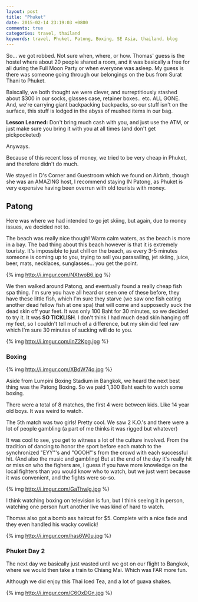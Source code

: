 ```yaml
---
layout: post
title: "Phuket"
date: 2015-02-14 23:19:03 +0800
comments: true
categories: travel, thailand
keywords: travel, Phuket, Patong, Boxing, SE Asia, thailand, blog
---
```


So... we got robbed. Not sure when, where, or how. Thomas' guess is the hostel where about 20 people shared a room, and it was basically a free for all during the Full Moon Party or when everyone was asleep. My guess is there was someone going through our belongings on the bus from Surat Thani to Phuket. 

Baiscally, we both thought we were clever, and surreptitiously stashed about $300 in our socks, glasses case, retainer boxes.. etc. ALL GONE. And, we're carrying giant backpacking backpacks, so our stuff isn't on the surface, this stuff is lodged in the abyss of mushed items in our bag. 

**Lesson Learned:** Don't bring much cash with you, and just use the ATM, or just make sure you bring it with you at all times (and don't get pickpocketed)


Anyways.

Because of this recent loss of money, we tried to be very cheap in Phuket, and therefore didn't do much. 

We stayed in D's Corner and Guestroom which we found on Airbnb, though she was an AMAZING host, I recommend staying IN Patong, as Phuket is very expensive having been overrun with old tourists with money. 

## Patong

Here was where we had intended to go jet skiing, but again, due to money issues, we decided not to. 

The beach was really nice though! Warm calm waters, as the beach is more in a bay. The bad thing about this beach however is that it is extremely touristy. It's impossible to just chill on the beach, as every 3-5 minutes someone is coming up to you, trying to sell you parasailing, jet skiing, juice, beer, mats, necklaces, sunglasses... you get the point. 

{% img http://i.imgur.com/NXtwoB6.jpg %}

We then walked around Patong, and eventually found a really cheap fish spa thing. I'm sure you have all heard or seen one of these before, they have these little fish, which I'm sure they starve (we saw one fish eating another dead fellow fish at one spa) that will come and supposedly suck the dead skin off your feet. It was only 100 Baht for 30 minutes, so we decided to try it. It was **SO TICKLISH**. I don't think I had much dead skin hanging off my feet, so I couldn't tell much of a difference, but my skin did feel raw which I'm sure 30 minutes of sucking will do to you. 

{% img http://i.imgur.com/lnZ2Kpg.jpg %}

<!-- more -->

### Boxing
{% img http://i.imgur.com/XBdW74q.jpg %}

Aside from Lumpini Boxing Stadium in Bangkok, we heard the next best thing was the Patong Boxing. So we paid 1,300 Baht each to watch some boxing. 

There were a total of 8 matches, the first 4 were between kids. Like 14 year old boys. It was weird to watch. 

The 5th match was two girls! Pretty cool. We saw 2 K.O.'s and there were a lot of people gambling (a part of me thinks it was rigged but whatever)

It was cool to see, you get to witness a lot of the culture involved. From the tradition of dancing to honor the sport before each match to the synchronized "EYY"'s and "OOOH"'s from the crowd with each successful hit. (And also the music and gambling) But at the end of the day it's really hit or miss on who the fighers are, I guess if you have more knowledge on the local fighters than you would know who to watch, but we just went because it was convenient, and the fights were so-so.

{% img http://i.imgur.com/GaThwlg.jpg %}

I think watching boxing on television is fun, but I think seeing it in person, watching one person hurt another live was kind of hard to watch. 

Thomas also got a bomb ass haircut for $5. Complete with a nice fade and they even handled his wacky cowlick! 

{% img http://i.imgur.com/has6W0u.jpg %}
### Phuket Day 2

The next day we basically just wasted until we got on our flight to Bangkok, where we would then take a train to Chiang Mai. Which was FAR more fun. 

Although we did enjoy this Thai Iced Tea, and a lot of guava shakes. 

{% img http://i.imgur.com/C6OxDGn.jpg %}
